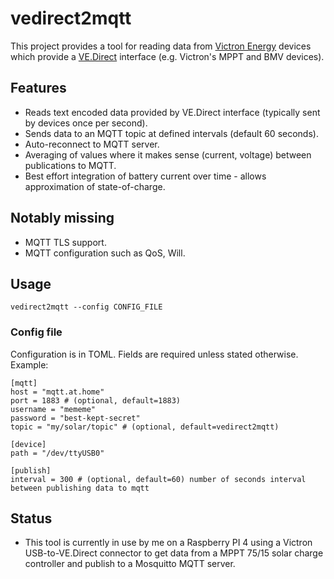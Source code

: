 # vedirect2mqtt

This project provides a tool for reading data from [Victron Energy](https://www.victronenergy.com/) devices which provide a [VE.Direct](https://www.victronenergy.com/live/vedirect_protocol:faq) interface (e.g. Victron's MPPT and BMV devices).

## Features

* Reads text encoded data provided by VE.Direct interface (typically sent by devices once per second).
* Sends data to an MQTT topic at defined intervals (default 60 seconds).
* Auto-reconnect to MQTT server.
* Averaging of values where it makes sense (current, voltage) between publications to MQTT.
* Best effort integration of battery current over time - allows approximation of state-of-charge.

## Notably missing

* MQTT TLS support.
* MQTT configuration such as QoS, Will.

## Usage

`vedirect2mqtt --config CONFIG_FILE`

### Config file

Configuration is in TOML.  Fields are required unless stated otherwise. Example:

```
[mqtt]
host = "mqtt.at.home"
port = 1883 # (optional, default=1883)
username = "mememe"
password = "best-kept-secret"
topic = "my/solar/topic" # (optional, default=vedirect2mqtt)

[device]
path = "/dev/ttyUSB0"

[publish]
interval = 300 # (optional, default=60) number of seconds interval between publishing data to mqtt
```

## Status

* This tool is currently in use by me on a Raspberry PI 4 using a Victron USB-to-VE.Direct connector to get data from a MPPT 75/15 solar charge controller and publish to a Mosquitto MQTT server.


